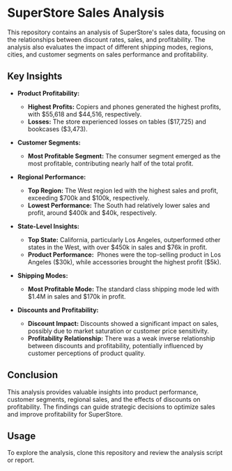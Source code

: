 <h1>SuperStore Sales Analysis</h1>
<p>This repository contains an analysis of SuperStore's sales data, focusing on the relationships between discount rates, sales, and profitability. The analysis also evaluates the impact of different shipping modes, regions, cities, and customer segments on sales performance and profitability.</p>
<h2>Key Insights</h2>
<ul>
<li>
<p><strong>Product Profitability:</strong></p>
<ul>
<li><strong>Highest Profits:</strong> Copiers and phones generated the highest profits, with $55,618 and $44,516, respectively.</li>
<li><strong>Losses:</strong> The store experienced losses on tables ($17,725) and bookcases ($3,473).</li>
</ul>
</li>
<li>
<p><strong>Customer Segments:</strong></p>
<ul>
<li><strong>Most Profitable Segment:</strong> The consumer segment emerged as the most profitable, contributing nearly half of the total profit.</li>
</ul>
</li>
<li>
<p><strong>Regional Performance:</strong></p>
<ul>
<li><strong>Top Region:</strong> The West region led with the highest sales and profit, exceeding $700k and $100k, respectively.</li>
<li><strong>Lowest Performance:</strong> The South had relatively lower sales and profit, around $400k and $40k, respectively.</li>
</ul>
</li>
<li>
<p><strong>State-Level Insights:</strong></p>
<ul>
<li><strong>Top State:</strong> California, particularly Los Angeles, outperformed other states in the West, with over $450k in sales and $76k in profit.</li>
<li><strong>Product Performance:</strong>&nbsp; Phones were the top-selling product in Los Angeles ($30k), while accessories brought the highest profit ($5k).</li>
</ul>
</li>
<li>
<p><strong>Shipping Modes:</strong></p>
<ul>
<li><strong>Most Profitable Mode:</strong> The standard class shipping mode led with $1.4M in sales and $170k in profit.</li>
</ul>
</li>
<li>
<p><strong>Discounts and Profitability:</strong></p>
<ul>
<li><strong>Discount Impact:</strong> Discounts showed a significant impact on sales, possibly due to market saturation or customer price sensitivity.</li>
<li><strong>Profitability Relationship:</strong> There was a weak inverse relationship between discounts and profitability, potentially influenced by customer perceptions of product quality.</li>
</ul>
</li>
</ul>
<h2>Conclusion</h2>
<p>This analysis provides valuable insights into product performance, customer segments, regional sales, and the effects of discounts on profitability. The findings can guide strategic decisions to optimize sales and improve profitability for SuperStore.</p>
<h2>Usage</h2>
<p>To explore the analysis, clone this repository and review the analysis script or report.</p>
